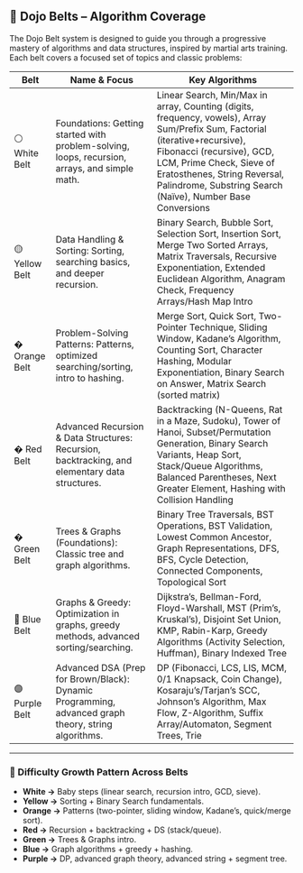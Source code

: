 ## 🥋 Dojo Belts – Algorithm Coverage

The Dojo Belt system is designed to guide you through a progressive mastery of algorithms and data structures, inspired by martial arts training. Each belt covers a focused set of topics and classic problems:

| Belt | Name & Focus | Key Algorithms |
|------|-------------|---------------|
| ⚪ White Belt | Foundations: Getting started with problem-solving, loops, recursion, arrays, and simple math. | Linear Search, Min/Max in array, Counting (digits, frequency, vowels), Array Sum/Prefix Sum, Factorial (iterative+recursive), Fibonacci (recursive), GCD, LCM, Prime Check, Sieve of Eratosthenes, String Reversal, Palindrome, Substring Search (Naïve), Number Base Conversions |
| 🟡 Yellow Belt | Data Handling & Sorting: Sorting, searching basics, and deeper recursion. | Binary Search, Bubble Sort, Selection Sort, Insertion Sort, Merge Two Sorted Arrays, Matrix Traversals, Recursive Exponentiation, Extended Euclidean Algorithm, Anagram Check, Frequency Arrays/Hash Map Intro |
| � Orange Belt | Problem-Solving Patterns: Patterns, optimized searching/sorting, intro to hashing. | Merge Sort, Quick Sort, Two-Pointer Technique, Sliding Window, Kadane’s Algorithm, Counting Sort, Character Hashing, Modular Exponentiation, Binary Search on Answer, Matrix Search (sorted matrix) |
| � Red Belt | Advanced Recursion & Data Structures: Recursion, backtracking, and elementary data structures. | Backtracking (N-Queens, Rat in a Maze, Sudoku), Tower of Hanoi, Subset/Permutation Generation, Binary Search Variants, Heap Sort, Stack/Queue Algorithms, Balanced Parentheses, Next Greater Element, Hashing with Collision Handling |
| � Green Belt | Trees & Graphs (Foundations): Classic tree and graph algorithms. | Binary Tree Traversals, BST Operations, BST Validation, Lowest Common Ancestor, Graph Representations, DFS, BFS, Cycle Detection, Connected Components, Topological Sort |
| 🔵 Blue Belt | Graphs & Greedy: Optimization in graphs, greedy methods, advanced sorting/searching. | Dijkstra’s, Bellman-Ford, Floyd-Warshall, MST (Prim’s, Kruskal’s), Disjoint Set Union, KMP, Rabin-Karp, Greedy Algorithms (Activity Selection, Huffman), Binary Indexed Tree |
| 🟣 Purple Belt | Advanced DSA (Prep for Brown/Black): Dynamic Programming, advanced graph theory, string algorithms. | DP (Fibonacci, LCS, LIS, MCM, 0/1 Knapsack, Coin Change), Kosaraju’s/Tarjan’s SCC, Johnson’s Algorithm, Max Flow, Z-Algorithm, Suffix Array/Automaton, Segment Trees, Trie |

---

### 🚦 Difficulty Growth Pattern Across Belts

- **White →** Baby steps (linear search, recursion intro, GCD, sieve).
- **Yellow →** Sorting + Binary Search fundamentals.
- **Orange →** Patterns (two-pointer, sliding window, Kadane’s, quick/merge sort).
- **Red →** Recursion + backtracking + DS (stack/queue).
- **Green →** Trees & Graphs intro.
- **Blue →** Graph algorithms + greedy + hashing.
- **Purple →** DP, advanced graph theory, advanced string + segment tree.